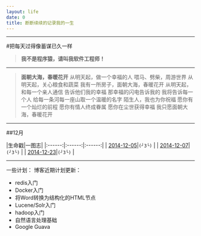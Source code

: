 ```yaml
---
layout: life
date: 0
title: 断断续续的记录我的一生
---
```


-----------------------------------------------

#把每天过得像蓄谋已久一样
> **我不是程序猿，请叫我软件工程师！**

******

> **面朝大海，春暖花开**
从明天起，做一个幸福的人
喂马、劈柴，周游世界
从明天起，关心粮食和蔬菜
我有一所房子，面朝大海，春暖花开
从明天起，和每一个亲人通信
告诉他们我的幸福
那幸福的闪电告诉我的
我将告诉每一个人
给每一条河每一座山取一个温暖的名字
陌生人，我也为你祝福
愿你有一个灿烂的前程
愿你有情人终成眷属
愿你在尘世获得幸福
我只愿面朝大海，春暖花开

******
##12月


|生命戳|一图志|
|:------:|:------:|:------:|
| [2014-12-05](/life/2014/12/2014-12-05.html)|```(╯3╰)``` |
| [2014-12-07](/life/2014/12/2014-12-07.html)|```(╯3╰)``` |
| [2014-12-23](/life/2014/12/2014-12-23.html)|```(╯3╰)``` |

******

一些计划：
博客近期计划更新：
- redis入门
- Docker入门
- 将Word转换为结构化的HTML节点
- Lucene/Solr入门
- hadoop入门
- 自然语言处理基础
- Google Guava
